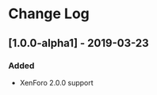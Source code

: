 Change Log
==========

[1.0.0-alpha1] - 2019-03-23
---------------------------
### Added
- XenForo 2.0.0 support
